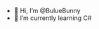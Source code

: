 - 👋 Hi, I’m @BulueBunny
- 🌱 I’m currently learning C#


<!---
BulueBunny/BulueBunny is a ✨ special ✨ repository because its `README.md` (this file) appears on your GitHub profile.
You can click the Preview link to take a look at your changes.
--->
